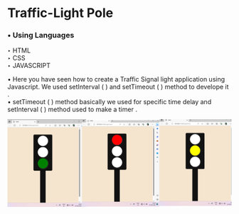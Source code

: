 # Traffic-Light Pole

### • Using Languages
‣ HTML <br>
‣ CSS  
‣ JAVASCRIPT

•  Here you have seen how to create a Traffic Signal light application using Javascript. We used setInterval ( ) and setTimeout ( ) method to develope it .<br>
•  setTimeout ( ) method basically we used for specific time delay and setInterval ( ) method used to make a timer .

![screenshot](./Screenshots/Screenshot%202023-08-03%20101046.png)

